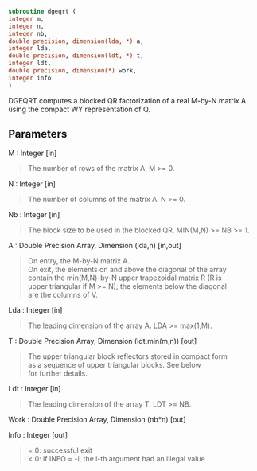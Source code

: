 ```fortran  
subroutine dgeqrt (  
integer m,  
integer n,  
integer nb,  
double precision, dimension(lda, *) a,  
integer lda,  
double precision, dimension(ldt, *) t,  
integer ldt,  
double precision, dimension(*) work,  
integer info  
)  
```  
  
DGEQRT computes a blocked QR factorization of a real M-by-N matrix A  
using the compact WY representation of Q.  
  
## Parameters  
M : Integer [in]  
> The number of rows of the matrix A.  M >= 0.  
  
N : Integer [in]  
> The number of columns of the matrix A.  N >= 0.  
  
Nb : Integer [in]  
> The block size to be used in the blocked QR.  MIN(M,N) >= NB >= 1.  
  
A : Double Precision Array, Dimension (lda,n) [in,out]  
> On entry, the M-by-N matrix A.  
> On exit, the elements on and above the diagonal of the array  
> contain the min(M,N)-by-N upper trapezoidal matrix R (R is  
> upper triangular if M >= N); the elements below the diagonal  
> are the columns of V.  
  
Lda : Integer [in]  
> The leading dimension of the array A.  LDA >= max(1,M).  
  
T : Double Precision Array, Dimension (ldt,min(m,n)) [out]  
> The upper triangular block reflectors stored in compact form  
> as a sequence of upper triangular blocks.  See below  
> for further details.  
  
Ldt : Integer [in]  
> The leading dimension of the array T.  LDT >= NB.  
  
Work : Double Precision Array, Dimension (nb*n) [out]  
  
Info : Integer [out]  
> = 0:  successful exit  
> < 0:  if INFO = -i, the i-th argument had an illegal value  
  
